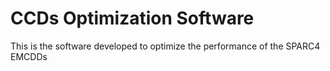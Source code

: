 # CCDs Optimization Software
 This is the software developed to optimize the performance of the SPARC4 EMCDDs
